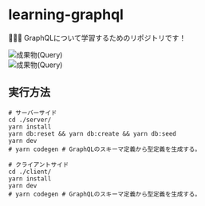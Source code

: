 # learning-graphql

🦉🦉🦉 GraphQLについて学習するためのリポジトリです！  

![成果物(Query)](./docs/img/fruit.query.webp)  
![成果物(Query)](./docs/img/fruit.mutation.webp)  

## 実行方法

```shell
# サーバーサイド
cd ./server/
yarn install
yarn db:reset && yarn db:create && yarn db:seed
yarn dev
# yarn codegen # GraphQLのスキーマ定義から型定義を生成する。

# クライアントサイド
cd ./client/
yarn install
yarn dev
# yarn codegen # GraphQLのスキーマ定義から型定義を生成する。
```
